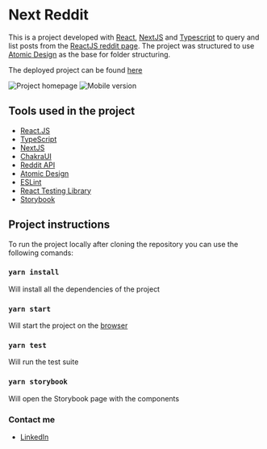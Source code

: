 # Next Reddit

This is a project developed with [React](https://pt-br.reactjs.org/), [NextJS](https://nextjs.org/) and [Typescript](https://www.typescriptlang.org/)
to query and list posts from the [ReactJS reddit page](https://www.reddit.com/r/reactjs).
The project was structured to use [Atomic Design](https://github.com/danilowoz/react-atomic-design) as the base for folder structuring.

The deployed project can be found [here](https://next-reddit.vercel.app/)

![Project homepage](https://user-images.githubusercontent.com/56564029/135121941-b53d5c8c-31e5-4791-9bb9-49fcfb91a034.png)
![Mobile version](https://user-images.githubusercontent.com/56564029/135122276-80b4a193-43ef-4563-a311-421b284565d3.png)

## Tools used in the project

- [React.JS](https://pt-br.reactjs.org/)
- [TypeScript](https://www.typescriptlang.org/)
- [NextJS](https://nextjs.org/)
- [ChakraUI](https://chakra-ui.com/)
- [Reddit API](https://www.reddit.com/dev/api/)
- [Atomic Design](https://github.com/danilowoz/react-atomic-design)
- [ESLint](https://eslint.org/)
- [React Testing Library](https://testing-library.com/)
- [Storybook](https://storybook.js.org/)


## Project instructions

To run the project locally after cloning the repository you can use the following comands:

### `yarn install`

Will install all the dependencies of the project

### `yarn start`

Will start the project on the [browser](http://localhost:3000)

### `yarn test`

Will run the test suite

### `yarn storybook`

Will open the Storybook page with the components

### Contact me

- [LinkedIn](https://www.linkedin.com/in/camille-ramos-316abb194/)
